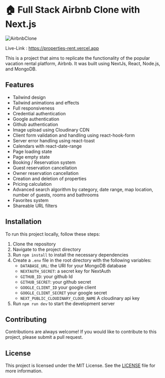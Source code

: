 # 🏠 Full Stack Airbnb Clone with Next.js
![AirbnbClone](https://ibb.co/7YMzH1m/image.png)  


Live-Link : https://properties-rent.vercel.app

This is a project that aims to replicate the functionality of the popular vacation rental platform, Airbnb. It was built using NextJs, React, Node.js, and MongoDB.

## Features

- Tailwind design
- Tailwind animations and effects
- Full responsiveness
- Credential authentication
- Google authentication
- Github authentication
- Image upload using Cloudinary CDN
- Client form validation and handling using react-hook-form
- Server error handling using react-toast
- Calendars with react-date-range
- Page loading state
- Page empty state
- Booking / Reservation system
- Guest reservation cancellation
- Owner reservation cancellation
- Creation and deletion of properties
- Pricing calculation
- Advanced search algorithm by category, date range, map location, number of guests, rooms and bathrooms
- Favorites system
- Shareable URL filters

## Installation

To run this project locally, follow these steps:

1. Clone the repository
2. Navigate to the project directory
3. Run `npm install` to install the necessary dependencies
4. Create a `.env` file in the root directory with the following variables:
   - `DATABASE_URL`: the URI for your MongoDB database
   - `NEXTAUTH_SECRET`: a secret key for NextAuth
   - `GITHUB_ID`: your github Id
   - `GITHUB_SECRET`: your github secret
   - `GOOGLE_CLIENT_ID` your google client
   - `GOOGLE_CLIENT_SECRET` your google secret
   - `NEXT_PUBLIC_CLOUDINARY_CLOUD_NAME` A cloudinary api key
5. Run `npm run dev` to start the development server

## Contributing

Contributions are always welcome! If you would like to contribute to this project, please submit a pull request.

## License

This project is licensed under the MIT License. See the [LICENSE](https://github.com/mohamed-osama45987/Airbnb-Clone/blob/main/LICENSE) file for more information.
